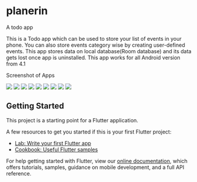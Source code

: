 # planerin

A todo app

This is a Todo app which can be used to store your list of events in your phone. 
You can also store events category wise by creating user-defined events. 
This app stores data on local database(Room database) and its data gets lost once app is uninstalled.
This app works for all Android version from 4.1

Screenshot of Apps

![](https://github.com/ashwini-mohapatra/Planerin/blob/Planerin_readme_data/Screenshot_1608298233.png)
![](https://github.com/ashwini-mohapatra/Planerin/blob/Planerin_readme_data/Screenshot_1608298238.png)
![](https://github.com/ashwini-mohapatra/Planerin/blob/Planerin_readme_data/WhatsApp%20Image%202020-12-16%20at%2019.30.18%20(1).jpeg)
![](https://github.com/ashwini-mohapatra/Planerin/blob/Planerin_readme_data/WhatsApp%20Image%202020-12-16%20at%2019.30.18%20(15).jpeg)
![](https://github.com/ashwini-mohapatra/Planerin/blob/Planerin_readme_data/WhatsApp%20Image%202020-12-16%20at%2019.30.18%20(16).jpeg)
![](https://github.com/ashwini-mohapatra/Planerin/blob/Planerin_readme_data/WhatsApp%20Image%202020-12-16%20at%2019.30.18%20(17).jpeg)
![](https://github.com/ashwini-mohapatra/Planerin/blob/Planerin_readme_data/WhatsApp%20Image%202020-12-16%20at%2019.30.18%20(19).jpeg)
![](https://github.com/ashwini-mohapatra/Planerin/blob/Planerin_readme_data/WhatsApp%20Image%202020-12-16%20at%2019.30.18%20(4).jpeg)
![](https://github.com/ashwini-mohapatra/Planerin/blob/Planerin_readme_data/WhatsApp%20Image%202020-12-16%20at%2019.30.34.jpeg)

## Getting Started

This project is a starting point for a Flutter application.

A few resources to get you started if this is your first Flutter project:

- [Lab: Write your first Flutter app](https://flutter.dev/docs/get-started/codelab)
- [Cookbook: Useful Flutter samples](https://flutter.dev/docs/cookbook)

For help getting started with Flutter, view our
[online documentation](https://flutter.dev/docs), which offers tutorials,
samples, guidance on mobile development, and a full API reference.
